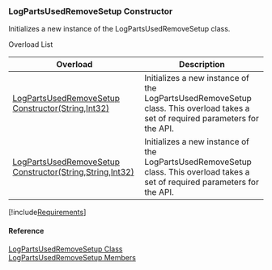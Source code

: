 ﻿### LogPartsUsedRemoveSetup Constructor

Initializes a new instance of the LogPartsUsedRemoveSetup class.

Overload List

| Overload | Description |
| --- | --- |
| [LogPartsUsedRemoveSetup Constructor(String,Int32)](FChoice.Toolkits.Clarify~FChoice.Toolkits.Clarify.FieldOps.LogPartsUsedRemoveSetup~_ctor(String,Int32).md) | Initializes a new instance of the LogPartsUsedRemoveSetup class. This overload takes a set of required parameters for the API.   |
| [LogPartsUsedRemoveSetup Constructor(String,String,Int32)](FChoice.Toolkits.Clarify~FChoice.Toolkits.Clarify.FieldOps.LogPartsUsedRemoveSetup~_ctor(String,String,Int32).md) | Initializes a new instance of the LogPartsUsedRemoveSetup class. This overload takes a set of required parameters for the API.   |

[!include[Requirements](../partials/requirements.md)]



#### Reference

[LogPartsUsedRemoveSetup Class](FChoice.Toolkits.Clarify~FChoice.Toolkits.Clarify.FieldOps.LogPartsUsedRemoveSetup.md)  
[LogPartsUsedRemoveSetup Members](FChoice.Toolkits.Clarify~FChoice.Toolkits.Clarify.FieldOps.LogPartsUsedRemoveSetup_members.md)
